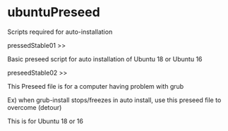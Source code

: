 # ubuntuPreseed
Scripts required for auto-installation

pressedStable01 >>

  Basic preseed script for auto installation of Ubuntu 18 or Ubuntu 16
  
preseedStable02 >>

  This Preseed file is for a computer having problem with grub
  
  Ex) when grub-install stops/freezes  in auto install, use this preseed file to overcome (detour)
  
  This is for Ubuntu 18 or 16
